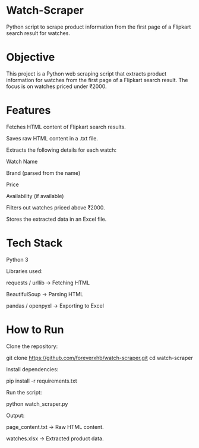 # Watch-Scraper
Python script to scrape product information from the first page of a Flipkart search result for watches.



# Objective

This project is a Python web scraping script that extracts product information for watches from the first page of a Flipkart search result. The focus is on watches priced under ₹2000.

# Features

Fetches HTML content of Flipkart search results.

Saves raw HTML content in a .txt file.

Extracts the following details for each watch:

Watch Name

Brand (parsed from the name)

Price

Availability (if available)

Filters out watches priced above ₹2000.

Stores the extracted data in an Excel file.

# Tech Stack

Python 3

Libraries used:

requests / urllib → Fetching HTML

BeautifulSoup → Parsing HTML

pandas / openpyxl → Exporting to Excel

# How to Run

Clone the repository:

git clone https://github.com/foreverxhb/watch-scraper.git
cd watch-scraper


Install dependencies:

pip install -r requirements.txt


Run the script:

python watch_scraper.py


Output:

page_content.txt → Raw HTML content.

watches.xlsx → Extracted product data.
